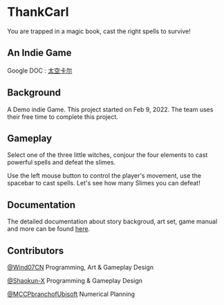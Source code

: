 # ThankCarl
You are trapped in a magic book, cast the right spells to survive!

## An Indie Game
Google DOC : [太空卡尔](https://docs.google.com/document/d/1c2cSY5Ul1Qk7-cG_ykuYS4eUDvX_UJjI-UKtJl1vGkQ/edit#heading=h.af80tl7prv5v)

## Background
A Demo indie Game. This project started on Feb 9, 2022. The team uses their free time to complete this project.

## Gameplay
Select one of the three little witches, conjour the four elements to cast powerful spells and defeat the slimes.

Use the left mouse button to control the player's movement, use the spacebar to cast spells. Let's see how many Slimes you can defeat!

## Documentation
The detailed documentation about story backgroud, art set, game manual and more can be found [here](./ThankCarlDoc.pdf).

## Contributors
[@Wind07CN](https://github.com/Wind07CN) Programming, Art & Gameplay Design

[@Shaokun-X](https://github.com/Shaokun-X) Programming & Gameplay Design

[@MCCPbranchofUbisoft](https://github.com/MCCPbranchofUbisoft) Numerical Planning